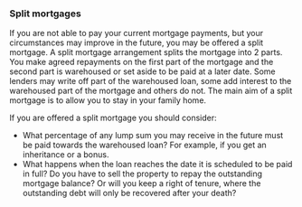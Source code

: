 ###  Split mortgages

If you are not able to pay your current mortgage payments, but your
circumstances may improve in the future, you may be offered a split mortgage.
A split mortgage arrangement splits the mortgage into 2 parts. You make agreed
repayments on the first part of the mortgage and the second part is warehoused
or set aside to be paid at a later date. Some lenders may write off part of
the warehoused loan, some add interest to the warehoused part of the mortgage
and others do not. The main aim of a split mortgage is to allow you to stay in
your family home.

If you are offered a split mortgage you should consider:

  * What percentage of any lump sum you may receive in the future must be paid towards the warehoused loan? For example, if you get an inheritance or a bonus. 
  * What happens when the loan reaches the date it is scheduled to be paid in full? Do you have to sell the property to repay the outstanding mortgage balance? Or will you keep a right of tenure, where the outstanding debt will only be recovered after your death? 
